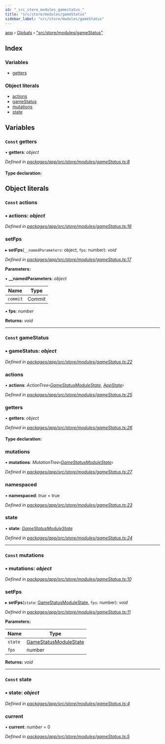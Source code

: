```yaml
---
id: "_src_store_modules_gamestatus_"
title: "src/store/modules/gameStatus"
sidebar_label: "src/store/modules/gameStatus"
---
```


[app](../index.md) › [Globals](../globals.md) › ["src/store/modules/gameStatus"](_src_store_modules_gamestatus_.md)

## Index

### Variables

* [getters](_src_store_modules_gamestatus_.md#const-getters)

### Object literals

* [actions](_src_store_modules_gamestatus_.md#const-actions)
* [gameStatus](_src_store_modules_gamestatus_.md#const-gamestatus)
* [mutations](_src_store_modules_gamestatus_.md#const-mutations)
* [state](_src_store_modules_gamestatus_.md#const-state)

## Variables

### `Const` getters

• **getters**: *object*

*Defined in [packages/app/src/store/modules/gameStatus.ts:8](https://github.com/will-hart/pixatore/blob/5d54977/packages/app/src/store/modules/gameStatus.ts#L8)*

#### Type declaration:

## Object literals

### `Const` actions

### ▪ **actions**: *object*

*Defined in [packages/app/src/store/modules/gameStatus.ts:16](https://github.com/will-hart/pixatore/blob/5d54977/packages/app/src/store/modules/gameStatus.ts#L16)*

###  setFps

▸ **setFps**(`__namedParameters`: object, `fps`: number): *void*

*Defined in [packages/app/src/store/modules/gameStatus.ts:17](https://github.com/will-hart/pixatore/blob/5d54977/packages/app/src/store/modules/gameStatus.ts#L17)*

**Parameters:**

▪ **__namedParameters**: *object*

Name | Type |
------ | ------ |
`commit` | Commit |

▪ **fps**: *number*

**Returns:** *void*

___

### `Const` gameStatus

### ▪ **gameStatus**: *object*

*Defined in [packages/app/src/store/modules/gameStatus.ts:22](https://github.com/will-hart/pixatore/blob/5d54977/packages/app/src/store/modules/gameStatus.ts#L22)*

###  actions

• **actions**: *ActionTree‹[GameStatusModuleState](../interfaces/_src_store_types_.gamestatusmodulestate.md), [AppState](../interfaces/_src_store_types_.appstate.md)›*

*Defined in [packages/app/src/store/modules/gameStatus.ts:25](https://github.com/will-hart/pixatore/blob/5d54977/packages/app/src/store/modules/gameStatus.ts#L25)*

###  getters

• **getters**: *object*

*Defined in [packages/app/src/store/modules/gameStatus.ts:26](https://github.com/will-hart/pixatore/blob/5d54977/packages/app/src/store/modules/gameStatus.ts#L26)*

#### Type declaration:

###  mutations

• **mutations**: *MutationTree‹[GameStatusModuleState](../interfaces/_src_store_types_.gamestatusmodulestate.md)›*

*Defined in [packages/app/src/store/modules/gameStatus.ts:27](https://github.com/will-hart/pixatore/blob/5d54977/packages/app/src/store/modules/gameStatus.ts#L27)*

###  namespaced

• **namespaced**: *true* = true

*Defined in [packages/app/src/store/modules/gameStatus.ts:23](https://github.com/will-hart/pixatore/blob/5d54977/packages/app/src/store/modules/gameStatus.ts#L23)*

###  state

• **state**: *[GameStatusModuleState](../interfaces/_src_store_types_.gamestatusmodulestate.md)*

*Defined in [packages/app/src/store/modules/gameStatus.ts:24](https://github.com/will-hart/pixatore/blob/5d54977/packages/app/src/store/modules/gameStatus.ts#L24)*

___

### `Const` mutations

### ▪ **mutations**: *object*

*Defined in [packages/app/src/store/modules/gameStatus.ts:10](https://github.com/will-hart/pixatore/blob/5d54977/packages/app/src/store/modules/gameStatus.ts#L10)*

###  setFps

▸ **setFps**(`state`: [GameStatusModuleState](../interfaces/_src_store_types_.gamestatusmodulestate.md), `fps`: number): *void*

*Defined in [packages/app/src/store/modules/gameStatus.ts:11](https://github.com/will-hart/pixatore/blob/5d54977/packages/app/src/store/modules/gameStatus.ts#L11)*

**Parameters:**

Name | Type |
------ | ------ |
`state` | [GameStatusModuleState](../interfaces/_src_store_types_.gamestatusmodulestate.md) |
`fps` | number |

**Returns:** *void*

___

### `Const` state

### ▪ **state**: *object*

*Defined in [packages/app/src/store/modules/gameStatus.ts:4](https://github.com/will-hart/pixatore/blob/5d54977/packages/app/src/store/modules/gameStatus.ts#L4)*

###  current

• **current**: *number* = 0

*Defined in [packages/app/src/store/modules/gameStatus.ts:5](https://github.com/will-hart/pixatore/blob/5d54977/packages/app/src/store/modules/gameStatus.ts#L5)*
